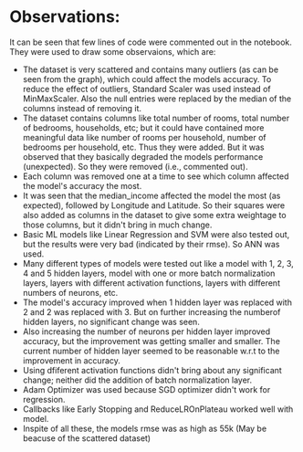 # Observations:

It can be seen that few lines of code were commented out in the notebook. They were used to draw some observaions, which are:
- The dataset is very scattered and contains many outliers (as can be seen from the graph), which could affect the models accuracy.
To reduce the effect of outliers, Standard Scaler was used instead of MinMaxScaler. Also the null entries were replaced by the median of the columns instead of removing it.
- The dataset contains columns like total number of rooms, total number of bedrooms, households, etc; 
but it could have contained more meaningful data like number of rooms per household, number of bedrooms per household, etc. 
Thus they were added. But it was observed that they basically degraded the models performance (unexpected). So they were removed (i.e., commented out).
- Each column was removed one at a time to see which column affected the model's accuracy the most.
- It was seen that the median_income affected the model the most (as expected), followed by Longitude and Latitude. 
So their squares were also added as columns in the dataset to give some extra weightage to those columns, but it didn't bring in much change.
- Basic ML models like Linear Regression and SVM were also tested out, but the results were very bad (indicated by their rmse). So ANN was used.
- Many different types of models were tested out like a model with 1, 2, 3, 4 and 5 hidden layers, model with one or more batch normalization layers, layers with different activation
functions, layers with different numbers of neurons, etc.
- The model's accuracy improved when 1 hidden layer was replaced with 2 and 2 was replaced with 3. But on further increasing the numberof hidden layers, 
no significant change was seen. 
- Also increasing the number of neurons per hidden layer improved accuracy, but the improvement was getting smaller and smaller.
The current number of hidden layer seemed to be reasonable w.r.t to the improvement in accuracy.
- Using dfiferent activation functions didn't bring about any significant change; neither did the addition of batch normalization layer.
- Adam Optimizer was used because SGD optimizer didn't work for regression.
- Callbacks like Early Stopping and ReduceLROnPlateau worked well with model.
- Inspite of all these, the models rmse was as high as 55k (May be beacuse of the scattered dataset)
